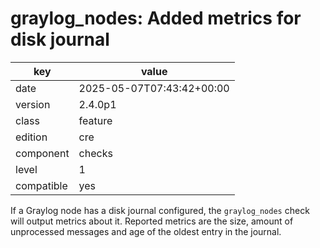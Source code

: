 [//]: # (werk v2)
# graylog_nodes: Added metrics for disk journal

key        | value
---------- | ---
date       | 2025-05-07T07:43:42+00:00
version    | 2.4.0p1
class      | feature
edition    | cre
component  | checks
level      | 1
compatible | yes

If a Graylog node has a disk journal configured, the `graylog_nodes` check
will output metrics about it.
Reported metrics are the size, amount of unprocessed messages and age of the
oldest entry in the journal.
